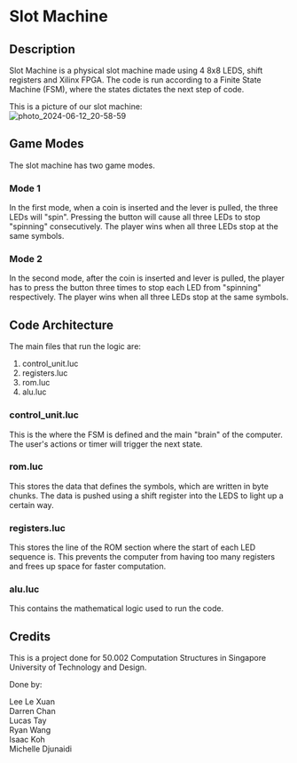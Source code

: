# Slot Machine

## Description 

Slot Machine is a physical slot machine made using 4 8x8 LEDS, shift registers and Xilinx FPGA. The code is run according to a Finite State Machine (FSM), where the states dictates the next step of code. 

This is a picture of our slot machine:\
![photo_2024-06-12_20-58-59](https://github.com/Leelexuan/FPGA-Slot-Machine-Project/assets/114202127/11fd3467-1882-403b-bc3a-0b6f8ae960e7)

## Game Modes
The slot machine has two game modes. 

### Mode 1
In the first mode, when a coin is inserted and the lever is pulled, the three LEDs will "spin". Pressing the button will cause all three LEDs to stop "spinning" consecutively. 
The player wins when all three LEDs stop at the same symbols. 

### Mode 2
In the second mode, after the coin is inserted and lever is pulled, the player has to press the button three times to stop each LED from "spinning" respectively. 
The player wins when all three LEDs stop at the same symbols. 

## Code Architecture

The main files that run the logic are:
1. control_unit.luc
2. registers.luc
3. rom.luc
4. alu.luc
   
### control_unit.luc
This is the where the FSM is defined and the main "brain" of the computer. The user's actions or timer will trigger the next state. 

### rom.luc
This stores the data that defines the symbols, which are written in byte chunks. The data is pushed using a shift register into the LEDS to light up a certain way. 

### registers.luc
This stores the line of the ROM section where the start of each LED sequence is. This prevents the computer from having too many registers and frees up space for faster computation. 

### alu.luc
This contains the mathematical logic used to run the code. 


## Credits 
This is a project done for 50.002 Computation Structures in Singapore University of Technology and Design.

Done by: 

Lee Le Xuan\
Darren Chan \
Lucas Tay\
Ryan Wang\
Isaac Koh \
Michelle Djunaidi




